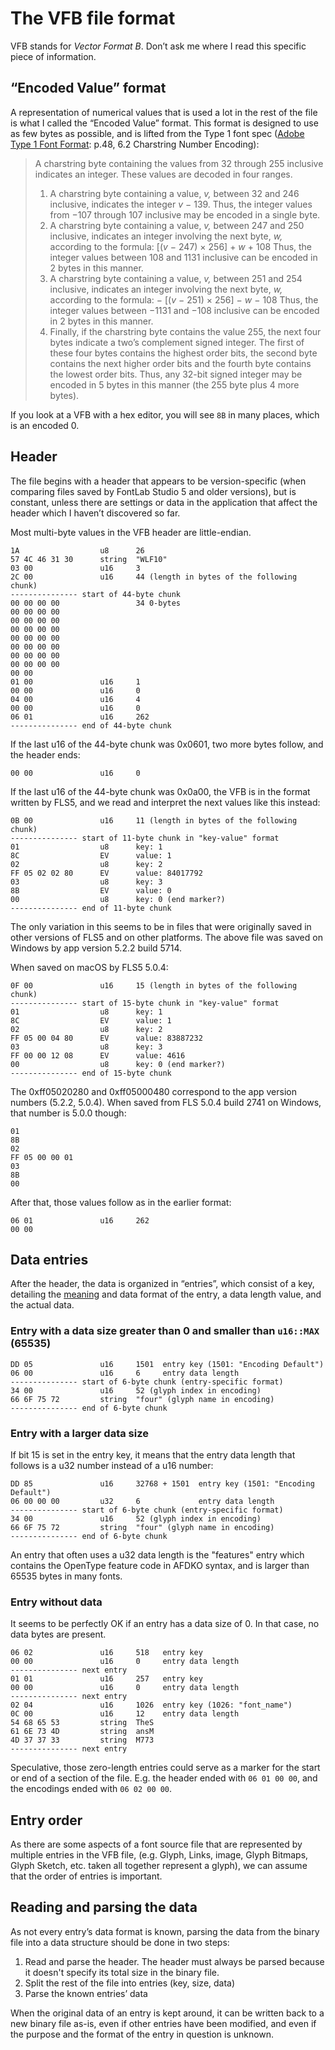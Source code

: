 # The VFB file format

VFB stands for _Vector Format B_. Don’t ask me where I read this specific piece of information.

## “Encoded Value” format

A representation of numerical values that is used a lot in the rest of the file is what I called the “Encoded Value” format. This format is designed to use as few bytes as possible, and is lifted from the Type 1 font spec ([Adobe Type 1 Font Format](https://adobe-type-tools.github.io/font-tech-notes/pdfs/T1_SPEC.pdf): p.48, 6.2 Charstring Number Encoding):

> A charstring byte containing the values from 32 through 255 inclusive indicates an integer. These values are decoded in four ranges.
>
> 1. A charstring byte containing a value, _v,_ between 32 and 246 inclusive, indicates the integer _v_ − 139. Thus, the integer values from −107 through 107 inclusive may be encoded in a single byte.
> 2. A charstring byte containing a value, _v,_ between 247 and 250 inclusive, indicates an integer involving the next byte, _w,_ according to the formula: [(_v_ − 247) × 256] + _w_ + 108
>    Thus, the integer values between 108 and 1131 inclusive can be encoded in 2 bytes in this manner.
> 3. A charstring byte containing a value, _v,_ between 251 and 254 inclusive, indicates an integer involving the next byte, _w,_ according to the formula: − [(_v_ − 251) × 256] − _w_ − 108
>    Thus, the integer values between −1131 and −108 inclusive can be encoded in 2 bytes in this manner.
> 4. Finally, if the charstring byte contains the value 255, the next four bytes indicate a two’s complement signed integer. The first of these four bytes contains the highest order bits, the second byte contains the next higher order bits and the fourth byte contains the lowest order bits. Thus, any 32-bit signed integer may be encoded in 5 bytes in this manner (the 255 byte plus 4 more bytes).

If you look at a VFB with a hex editor, you will see `8B` in many places, which is an encoded 0.

## Header

The file begins with a header that appears to be version-specific (when comparing files saved by FontLab Studio 5 and older versions), but is constant, unless there are settings or data in the application that affect the header which I haven’t discovered so far.

Most multi-byte values in the VFB header are little-endian.

```
1A                  u8      26
57 4C 46 31 30      string  "WLF10"
03 00               u16     3
2C 00               u16     44 (length in bytes of the following chunk)
--------------- start of 44-byte chunk
00 00 00 00                 34 0-bytes
00 00 00 00
00 00 00 00
00 00 00 00
00 00 00 00
00 00 00 00
00 00 00 00
00 00 00 00
00 00
01 00               u16     1
00 00               u16     0
04 00               u16     4
00 00               u16     0
06 01               u16     262
--------------- end of 44-byte chunk
```

If the last u16 of the 44-byte chunk was 0x0601, two more bytes follow, and the header ends:

```
00 00               u16     0
```

If the last u16 of the 44-byte chunk was 0x0a00, the VFB is in the format written by FLS5, and we read and interpret the next values like this instead:

```
0B 00               u16     11 (length in bytes of the following chunk)
--------------- start of 11-byte chunk in "key-value" format
01                  u8      key: 1
8C                  EV      value: 1
02                  u8      key: 2
FF 05 02 02 80      EV      value: 84017792
03                  u8      key: 3
8B                  EV      value: 0
00                  u8      key: 0 (end marker?)
--------------- end of 11-byte chunk
```

The only variation in this seems to be in files that were originally saved in other versions of FLS5 and on other platforms. The above file was saved on Windows by app version 5.2.2 build 5714.

When saved on macOS by FLS5 5.0.4:

```
0F 00               u16     15 (length in bytes of the following chunk)
--------------- start of 15-byte chunk in "key-value" format
01                  u8      key: 1
8C                  EV      value: 1
02                  u8      key: 2
FF 05 00 04 80      EV      value: 83887232
03                  u8      key: 3
FF 00 00 12 08      EV      value: 4616
00                  u8      key: 0 (end marker?)
--------------- end of 15-byte chunk
```

The 0xff05020280 and 0xff05000480 correspond to the app version numbers (5.2.2, 5.0.4). When saved from FLS 5.0.4 build 2741 on Windows, that number is 5.0.0 though:

```
01
8B
02
FF 05 00 00 01
03
8B
00
```

After that, those values follow as in the earlier format:

```
06 01               u16     262
00 00
```

## Data entries

After the header, the data is organized in “entries”, which consist of a key, detailing the [meaning](vfb-reader/src/vfb_constants.rs) and data format of the entry, a data length value, and the actual data.

### Entry with a data size greater than 0 and smaller than `u16::MAX` (65535)

```
DD 05               u16     1501  entry key (1501: "Encoding Default")
06 00               u16     6     entry data length
--------------- start of 6-byte chunk (entry-specific format)
34 00               u16     52 (glyph index in encoding)
66 6F 75 72         string  "four" (glyph name in encoding)
--------------- end of 6-byte chunk
```

### Entry with a larger data size

If bit 15 is set in the entry key, it means that the entry data length that follows is a u32 number instead of a u16 number:

```
DD 85               u16     32768 + 1501  entry key (1501: "Encoding Default")
06 00 00 00         u32     6             entry data length
--------------- start of 6-byte chunk (entry-specific format)
34 00               u16     52 (glyph index in encoding)
66 6F 75 72         string  "four" (glyph name in encoding)
--------------- end of 6-byte chunk
```

An entry that often uses a u32 data length is the "features" entry which contains the OpenType feature code in AFDKO syntax, and is larger than 65535 bytes in many fonts.

### Entry without data

It seems to be perfectly OK if an entry has a data size of 0. In that case, no data bytes are present.

```
06 02               u16     518   entry key
00 00               u16     0     entry data length
--------------- next entry
01 01               u16     257   entry key
00 00               u16     0     entry data length
--------------- next entry
02 04               u16     1026  entry key (1026: "font_name")
0C 00               u16     12    entry data length
54 68 65 53         string  TheS
61 6E 73 4D         string  ansM
4D 37 37 33         string  M773
--------------- next entry
```

Speculative, those zero-length entries could serve as a marker for the start or end of a section of the file. E.g. the header ended with `06 01 00 00`, and the encodings ended with `06 02 00 00`.

## Entry order

As there are some aspects of a font source file that are represented by multiple entries in the VFB file, (e.g. Glyph, Links, image, Glyph Bitmaps, Glyph Sketch, etc. taken all together represent a glyph), we can assume that the order of entries is important.

## Reading and parsing the data

As not every entry’s data format is known, parsing the data from the binary file into a data structure should be done in two steps:

1. Read and parse the header. The header must always be parsed because it doesn't specify its total size in the binary file.
2. Split the rest of the file into entries (key, size, data)
3. Parse the known entries’ data

When the original data of an entry is kept around, it can be written back to a new binary file as-is, even if other entries have been modified, and even if the purpose and the format of the entry in question is unknown.
